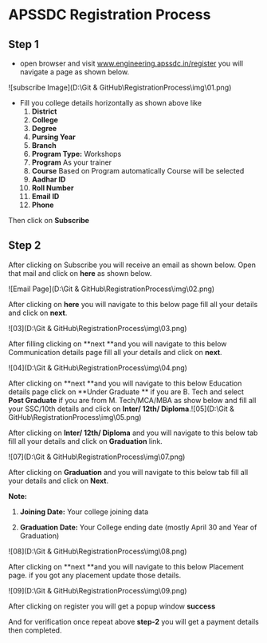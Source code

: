 # APSSDC Registration Process

## Step 1

- open browser and visit www.engineering.apssdc.in/register you will navigate a page as shown below.

![subscribe Image](D:\Git & GitHub\RegistrationProcess\img\01.png)

- Fill you college details horizontally as shown above like
  1. **District**
  2. **College**
  3. **Degree**
  4. **Pursing Year**
  5. **Branch**
  6. **Program Type:** Workshops
  7. **Program** As your trainer
  8. **Course** Based on Program automatically Course will be selected
  9. **Aadhar ID**
  10. **Roll Number**
  11. **Email ID**
  12. **Phone**

Then click on **Subscribe**

## Step 2

After clicking on Subscribe you will receive an email as shown below. Open that mail and click on **here** as shown below.

![Email Page](D:\Git & GitHub\RegistrationProcess\img\02.png)

After clicking on **here** you will navigate to this below page fill all your details and click on **next**.

![03](D:\Git & GitHub\RegistrationProcess\img\03.png)

After filling clicking on **next **and you will navigate to this below Communication details page fill all your details and click on **next**.

![04](D:\Git & GitHub\RegistrationProcess\img\04.png)

After clicking on **next **and you will navigate to this below Education details page click on **Under Graduate ** if you are B. Tech and select **Post Graduate** if you are from M. Tech/MCA/MBA as show below and fill all your SSC/10th details and click on **Inter/ 12th/ Diploma**.![05](D:\Git & GitHub\RegistrationProcess\img\05.png)

After clicking on  **Inter/ 12th/ Diploma** and you will navigate to this below tab fill all your details and click on **Graduation** link.

![07](D:\Git & GitHub\RegistrationProcess\img\07.png)

After clicking on **Graduation** and you will navigate to this below tab fill all your details and click on **Next**.

**Note:**

1. **Joining Date:** Your college joining data

2. **Graduation Date:** Your College ending date (mostly April 30 and Year of Graduation)

![08](D:\Git & GitHub\RegistrationProcess\img\08.png)

After clicking on **next **and you will navigate to this below Placement page. if you got any placement update those details.

![09](D:\Git & GitHub\RegistrationProcess\img\09.png)

After clicking on register you will get a popup window **success**

And for verification once repeat above **step-2** you will get a payment details then completed.